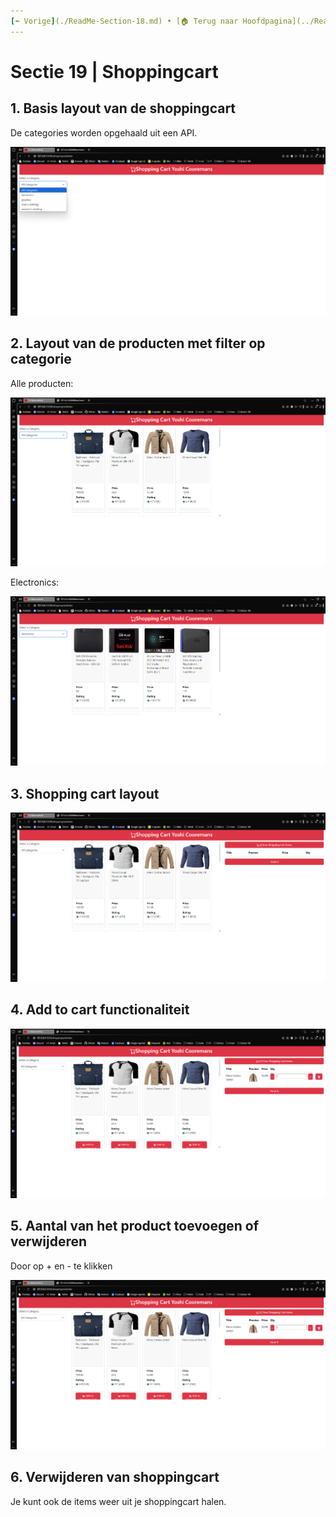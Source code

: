 ```yaml
---
[⬅️ Vorige](./ReadMe-Section-18.md) • [🏠 Terug naar Hoofdpagina](../ReadMe.md) • [Volgende ➡️](./ReadMe-Section-20.md)
---
```


# Sectie 19 | Shoppingcart

## 1. Basis layout van de shoppingcart

De categories worden opgehaald uit een API.

![](../images/shopping-cart-1.png)

## 2. Layout van de producten met filter op categorie

Alle producten:

![](../images/shopping-cart-2.png)

Electronics:

![](../images/shopping-cart-3.png)

## 3. Shopping cart layout

![](../images/shopping-cart-4.png)

## 4. Add to cart functionaliteit

![](../images/shopping-cart-5.png)

## 5. Aantal van het product toevoegen of verwijderen

Door op + en - te klikken

![](../images/shopping-cart-5.png)

## 6. Verwijderen van shoppingcart

Je kunt ook de items weer uit je shoppingcart halen.
